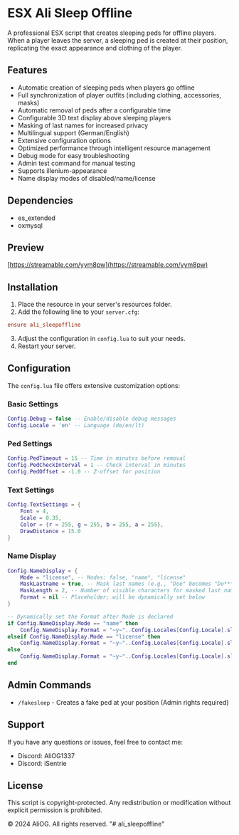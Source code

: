 # ESX Ali Sleep Offline

A professional ESX script that creates sleeping peds for offline players. When a player leaves the server, a sleeping ped is created at their position, replicating the exact appearance and clothing of the player.

## Features

- Automatic creation of sleeping peds when players go offline
- Full synchronization of player outfits (including clothing, accessories, masks)
- Automatic removal of peds after a configurable time
- Configurable 3D text display above sleeping players
- Masking of last names for increased privacy
- Multilingual support (German/English)
- Extensive configuration options
- Optimized performance through intelligent resource management
- Debug mode for easy troubleshooting
- Admin test command for manual testing
- Supports illenium-appearance
- Name display modes of disabled/name/license

## Dependencies

- es_extended
- oxmysql

## Preview
[https://streamable.com/yym8pw](https://streamable.com/yym8pw)

## Installation

1. Place the resource in your server's resources folder.
2. Add the following line to your `server.cfg`:
```cfg
ensure ali_sleepoffline
```
3. Adjust the configuration in `config.lua` to suit your needs.
4. Restart your server.

## Configuration

The `config.lua` file offers extensive customization options:

### Basic Settings
```lua
Config.Debug = false -- Enable/disable debug messages
Config.Locale = 'en' -- Language (de/en/lt)
```

### Ped Settings
```lua
Config.PedTimeout = 15 -- Time in minutes before removal
Config.PedCheckInterval = 1 -- Check interval in minutes
Config.PedOffset = -1.0 -- Z-offset for position
```

### Text Settings
```lua
Config.TextSettings = {
    Font = 4,
    Scale = 0.35,
    Color = {r = 255, g = 255, b = 255, a = 255},
    DrawDistance = 15.0
}
```

### Name Display
```lua
Config.NameDisplay = {
    Mode = "license", -- Modes: false, "name", "license"
    MaskLastname = true, -- Mask last names (e.g., "Doe" becomes "Do*******")
    MaskLength = 2, -- Number of visible characters for masked last names
    Format = nil -- Placeholder; will be dynamically set below
}

-- Dynamically set the Format after Mode is declared
if Config.NameDisplay.Mode == "name" then
    Config.NameDisplay.Format = "~y~"..Config.Locales[Config.Locale].sleeping.."\n~w~"..Config.Locales[Config.Locale].name
elseif Config.NameDisplay.Mode == "license" then
    Config.NameDisplay.Format = "~y~"..Config.Locales[Config.Locale].sleeping.."\n~w~"..Config.Locales[Config.Locale].license
else
    Config.NameDisplay.Format = "~y~"..Config.Locales[Config.Locale].sleeping
end
```

## Admin Commands

- `/fakesleep` - Creates a fake ped at your position (Admin rights required)

## Support

If you have any questions or issues, feel free to contact me:
- Discord: AliOG1337
- Discord: iSentrie

## License

This script is copyright-protected. Any redistribution or modification without explicit permission is prohibited.

© 2024 AliOG. All rights reserved.
"# ali_sleepoffline"
